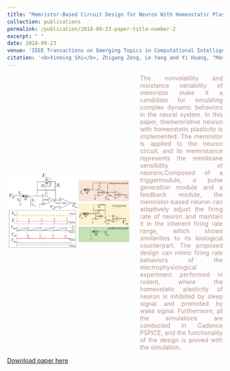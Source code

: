 ```yaml
---
title: "Memristor-Based Circuit Design for Neuron With Homeostatic Plasticity"
collection: publications
permalink: /publication/2018-09-23-paper-title-number-2
excerpt: " "
date: 2018-09-23
venue: 'IEEE Transactions on Emerging Topics in Computational Intelligence'
citation: '<b>Xinming Shi</b>, Zhigang Zeng, Le Yang and Yi Huang, "Memristor-Based Circuit Design for Neuron With Homeostatic Plasticity," in <i>IEEE Transactions on Emerging Topics in Computational Intelligence</i>, vol. 2, no. 5, pp. 359-370, Oct. 2018, doi: 10.1109/TETCI.2018.2829914.'
---
```

<div style='display: flex; align-items: center;'>
  <div style='flex: 3;'>
    <img src='https://github.com/embeddedsky/xinmingshi.github.io/raw/master/images/paper2_1.png' alt="Memristor-Based Circuit Design for Neuron With Homeostatic Plasticity" style='width: 130%;'>
  </div>
  <div style='flex: 2; margin-left: 20px;'>
    <div style="color: rosybrown; text-align: justify;">The nonvolatility and resistance variability of memristor make it a candidate for emulating complex dynamic behaviors in the neural system. In this paper, thememristive neuron with homeostatic plasticity is implemented. The memristor is applied to the neuron circuit, and its memristance represents the membrane sensibility of neurons.Composed of a triggermodule, a pulse generation module and a feedback module, the memristor-based neuron can adaptively adjust the firing rate of neuron and maintain it in the inherent firing rate range, which shows similarities to its biological counterpart. The proposed design can mimic firing rate behaviors of the electrophysiological experiment performed in rodent, where the homeostatic plasticity of neuron is inhibited by sleep signal and promoted by wake signal. Furthermore, all the simulations are conducted in Cadence PSPICE, and the functionality of the design is proved with the simulation.</div>
  </div>
</div> 

[Download paper here](https://github.com/embeddedsky/xinmingshi.github.io/raw/master/files/paper2.pdf)


